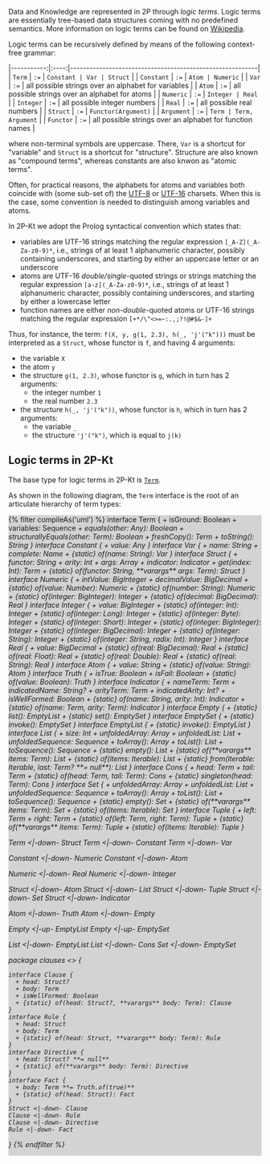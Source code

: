 ---
---

Data and Knowledge are represented in 2P through _logic terms_.
Logic terms are essentially tree-based data structures coming with no predefined semantics.
More information on logic terms can be found on [Wikipedia](https://en.wikipedia.org/wiki/Term_(logic)).

Logic terms can be recursively defined by means of the following context-free grammar:

|-----------:|:----:|----------------------------------------------------------|
|     `Term` | `:=` | `Constant | Var | Struct`                                |
| `Constant` | `:=` | `Atom | Numeric`                                         |
|      `Var` | `:=` | all possible strings over an alphabet for variables      |
|     `Atom` | `:=` | all possible strings over an alphabet for atoms          |
|  `Numeric` | `:=` | `Integer | Real`                                         |
|  `Integer` | `:=` | all possible integer numbers                             |
|     `Real` | `:=` | all possible real numbers                                |
|   `Struct` | `:=` | `Functor(Argument)`                                      |
| `Argument` | `:=` | `Term | Term, Argument`                                  |
|  `Functor` | `:=` | all possible strings over an alphabet for function names |

where non-terminal symbols are uppercase.
There, `Var` is a shortcut for "variable" and `Struct` is a shortcut for "structure".
Structure are also known as "compound terms", whereas constants are also knwon as "atomic terms". 

Often, for practical reasons, the alphabets for atoms and variables both coincide with (some sub-set of) the [UTF-8](https://en.wikipedia.org/wiki/UTF-8) or [UTF-16](https://en.wikipedia.org/wiki/UTF-16) charsets. 
When this is the case, some convention is needed to distinguish among variables and atoms.

In 2P-Kt we adopt the Prolog syntactical convention which states that:
- variables are UTF-16 strings matching the regular expression `[_A-Z](_A-Za-z0-9)*`, i.e., strings of at least 1 alphanumeric character, possibly containing underscores, and starting by either an uppercase letter or an underscore
- atoms are UTF-16 _double/single_-quoted strings or strings matching the regular expression `[a-z](_A-Za-z0-9)*`, i.e., strings of at least 1 alphanumeric character, possibly containing underscores, and starting by either a lowercase letter
- function names are either _non-double_-quoted atoms or UTF-16 strings matching the regular expression `[+*/\^<>=~:.,;?!@#$&-]+`

Thus, for instance, the term: `f(X, y, g(1, 2.3), h(_, 'j'("k")))` must be interpreted as a `Struct`, whose functor is `f`, and having 4 arguments:
- the variable `X`
- the atom `y`
- the structure `g(1, 2.3)`, whose functor is `g`, which in turn has 2 arguments:
    * the integer number `1`
    * the real number `2.3` 
- the structure `h(_, 'j'("k"))`, whose functor is `h`, which in turn has 2 arguments:
    * the variable  `_`
    * the structure `'j'("k")`, which is equal to `j(k)`
    
## Logic terms in 2P-Kt

The base type for logic terms in 2P-Kt is [`Term`](/kotlindoc/it/unibo/tuprolog/core/term). 

As shown in the following diagram, the `Term` interface is the root of an articulate hierarchy of term types: 

<div style="width: 100%; overflow: auto; background-color:LightGray" >
{% filter compileAs('uml') %}
interface Term {
  + isGround: Boolean
  + variables: Sequence<Var>
  + equals(other: Any): Boolean
  + structurallyEquals(other: Term): Boolean
  + freshCopy(): Term
  + toString(): String
}
interface Constant {
  + value: Any
}
interface Var {
  + name: String
  + complete: Name
  + {static} of(name: String): Var
}
interface Struct {
  + functor: String
  + arity: Int
  + args: Array<Term>
  + indicator: Indicator
  + get(index: Int): Term
  + {static} of(functor: String, **varargs** args: Term): Struct
}
interface Numeric {
  + intValue: BigInteger
  + decimalValue: BigDecimal
  + {static} of(value: Number): Numeric
  + {static} of(number: String): Numeric
  + {static} of(integer: BigInteger): Integer
  + {static} of(decimal: BigDecimal): Real
}
interface Integer {
  + value: BigInteger
  + {static} of(integer: Int): Integer
  + {static} of(integer: Long): Integer
  + {static} of(integer: Byte): Integer
  + {static} of(integer: Short): Integer
  + {static} of(integer: BigInteger): Integer
  + {static} of(integer: BigDecimal): Integer
  + {static} of(integer: String): Integer
  + {static} of(integer: String, radix: Int): Integer
}
interface Real {
  + value: BigDecimal
  + {static} of(real: BigDecimal): Real
  + {static} of(real: Float): Real
  + {static} of(real: Double): Real
  + {static} of(real: String): Real
}
interface Atom {
  + value: String
  + {static} of(value: String): Atom
}
interface Truth {
  + isTrue: Boolean
  + isFail: Boolean
  + {static} of(value: Boolean): Truth
}
interface Indicator {
  + nameTerm: Term
  + indicatedName: String?
  + arityTerm: Term
  + indicatedArity: Int?
  + isWellFormed: Boolean
  + {static} of(name: String, arity: Int): Indicator
  + {static} of(name: Term, arity: Term): Indicator
}
interface Empty {
  + {static} list(): EmptyList
  + {static} set(): EmptySet
}
interface EmptySet {
  + {static} invoke(): EmptySet
}
interface EmptyList {
  + {static} invoke(): EmptyList
}
interface List {
  + size: Int
  + unfoldedArray: Array<Term>
  + unfoldedList: List<Term>
  + unfoldedSequence: Sequence<Term>
  + toArray(): Array<Term>
  + toList(): List<Term>
  + toSequence(): Sequence<Term>
  + {static} empty(): List
  + {static} of(**varargs** items: Term): List
  + {static} of(items: Iterable<Term>): List
  + {static} from(iterable: Iterable<Term>, last: Term? **= null**): List
}
interface Cons {
  + head: Term
  + tail: Term
  + {static} of(head: Term, tail: Term): Cons
  + {static} singleton(head: Term): Cons
}
interface Set {
  + unfoldedArray: Array<Term>
  + unfoldedList: List<Term>
  + unfoldedSequence: Sequence<Term>
  + toArray(): Array<Term>
  + toList(): List<Term>
  + toSequence(): Sequence<Term>
  + {static} empty(): Set
  + {static} of(**varargs** items: Term): Set
  + {static} of(items: Iterable<Term>): Set
}
interface Tuple {
  + left: Term
  + right: Term
  + {static} of(left: Term, right: Term): Tuple
  + {static} of(**varargs** items: Term): Tuple
  + {static} of(items: Iterable<Term>): Tuple
}

Term <|-down- Struct
Term <|-down- Constant
Term <|-down- Var 

Constant <|-down- Numeric
Constant <|-down- Atom

Numeric <|-down- Real
Numeric <|-down- Integer

Struct <|-down- Atom
Struct <|-down- List
Struct <|-down- Tuple 
Struct <|-down- Set
Struct <|-down- Indicator

Atom <|-down- Truth
Atom <|-down- Empty

Empty <|-up- EmptyList
Empty <|-up- EmptySet

List <|-down- EmptyList
List <|-down- Cons
Set <|-down- EmptySet

package clauses <<Rectangle>> {

    interface Clause {
      + head: Struct?
      + body: Term
      + isWellFormed: Boolean
      + {static} of(head: Struct?, **varargs** body: Term): Clause
    }
    interface Rule {
      + head: Struct
      + body: Term
      + {static} of(head: Struct, **varargs** body: Term): Rule
    }
    interface Directive {
      + head: Struct? **= null**
      + {static} of(**varargs** body: Term): Directive
    }
    interface Fact {
      + body: Term **= Truth.of(true)**
      + {static} of(head: Struct): Fact
    }
    Struct <|-down- Clause
    Clause <|-down- Rule
    Clause <|-down- Directive
    Rule <|-down- Fact

}
{% endfilter %}
</div>

